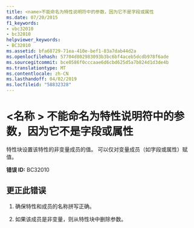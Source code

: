 ```yaml
---
title: <name>不能命名为特性说明符中的参数，因为它不是字段或属性
ms.date: 07/20/2015
f1_keywords:
- vbc32010
- bc32010
helpviewer_keywords:
- BC32010
ms.assetid: bfa68729-71ea-410e-bef1-83a7dab44d2a
ms.openlocfilehash: 57704d802983093b3bc6bf4aceb5dcdb978f6ade
ms.sourcegitcommit: bce0586f0cccaae6d6cbd625d5a7b824d1d3de4b
ms.translationtype: MT
ms.contentlocale: zh-CN
ms.lasthandoff: 04/02/2019
ms.locfileid: "58832328"
---
```

# <a name="name-cannot-be-named-as-a-parameter-in-an-attribute-specifier-because-it-is-not-a-field-or-property"></a>\<名称 > 不能命名为特性说明符中的参数，因为它不是字段或属性
特性块设置该特性的非变量成员的值。 可以仅对变量成员（如字段或属性）赋值。  
  
 **错误 ID:** BC32010  
  
## <a name="to-correct-this-error"></a>更正此错误  
  
1.  确保特性和成员的名称拼写正确。  
  
2.  如果该成员是非变量，则从特性块中删除参数。  
  
